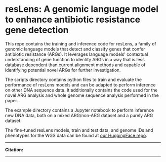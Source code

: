 # resLens: A genomic language model to enhance antibiotic resistance gene detection

This repo contains the training and inference code for resLens, a family of genomic language models that detect and classify genes that confer antibiotic resistance (ARGs). It leverages language models' contextual understanding of gene function to identify ARGs in a way that is less database dependent than current alignment methods and capable of identifying potential novel ARGs for further investigation.

The scripts directory contains python files to train and evaluate the performance of resLens models and can be adapted to perform inference on other DNA sequence data. It additionally contains the code used for the novel ARG analysis and whole genome sequence analysis performed in the paper.

The example directory contains a Jupyter notebook to perform inference new DNA data, both on a mixed ARG/non-ARG dataset and a purely ARG dataset.

The fine-tuned resLens models, train and test data, and genome IDs and phenotypes for the WGS data can be found at [our HuggingFace repo](https://huggingface.co/collections/omicseye/reslens-6834aae78d6a59c46d156744).

---
**Citation:**  

---